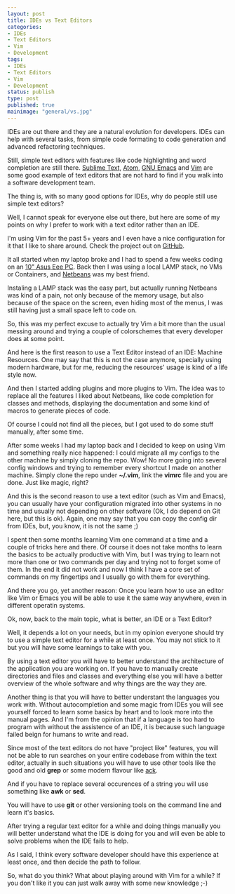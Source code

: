 ```yaml
---
layout: post
title: IDEs vs Text Editors
categories:
- IDEs
- Text Editors
- Vim
- Development
tags:
- IDEs
- Text Editors
- Vim
- Development
status: publish
type: post
published: true
mainimage: "general/vs.jpg"
---
```


IDEs are out there and they are a natural evolution for developers. IDEs can
help with several tasks, from simple code formating to code generation and
advanced refactoring techniques.

Still, simple text editors with features like code highlighting and word
completion are still there. [Sublime Text](http://www.sublimetext.com/),
[Atom](https://atom.io/), [GNU Emacs](https://www.gnu.org/software/emacs/) and
[Vim](http://www.vim.org/) are some good example of text editors that are not
hard to find if you walk into a software development team.

The thing is, with so many good options for IDEs, why do people still use simple
text editors?

Well, I cannot speak for everyone else out there, but here are some of my points
on why I prefer to work with a text editor rather than an IDE.

I'm using Vim for the past 5+ years and I even have a nice configuration for it
that I like to share around. Check the project out on
[GitHub](https://github.com/infog/meuvim).

It all started when my laptop broke and I had to spend a few weeks coding on an
[10" Asus Eee PC](https://en.wikipedia.org/wiki/Asus_Eee_PC). Back then I was
using a local LAMP stack, no VMs or Containers, and
[Netbeans](https://netbeans.org/) was my best friend.

Instaling a LAMP stack was the easy part, but actually running Netbeans was kind
of a pain, not only because of the memory usage, but also because of the space
on the screen, even hiding most of the menus, I was still having just a small
space left to code on.

So, this was my perfect excuse to actually try Vim a bit more than the usual
messing around and trying a couple of colorschemes that every developer does at
some point.

And here is the first reason to use a Text Editor instead of an IDE: Machine
Resources. One may say that this is not the case anymore, specially using modern
hardware, but for me, reducing the resources' usage is kind of a life style now.

And then I started adding plugins and more plugins to Vim. The idea was to
replace all the features I liked about Netbeans, like code completion for
classes and methods, displaying the documentation and some kind of macros
to generate pieces of code.

Of course I could not find all the pieces, but I got used to do some stuff
manually, after some time.

After some weeks I had my laptop back and I decided to keep on using Vim and
something really nice happened: I could migrate all my configs to the other
machine by simply cloning the repo. Wow! No more going into several config
windows and trying to remember every shortcut I made on another machine. Simply
clone the repo under **~/.vim**, link the **vimrc** file and you are done.
Just like magic, right?

And this is the second reason to use a text editor (such as Vim and Emacs), you
can usually have your configuration migrated into other systems in no time and
usually not depending on other software (Ok, I do depend on Git here, but this
is ok). Again, one may say that you can copy the config dir from IDEs, but, you
know, it is not the same ;)

I spent then some months learning Vim one command at a time and a couple of
tricks here and there. Of course it does not take months to learn the basics to
be actually productive with Vim, but I was trying to learn not more than one or
two commands per day and trying not to forget some of them. In the end it did
not work and now I think I have a core set of commands on my fingertips and I
usually go with them for everything.

And there you go, yet another reason: Once you learn how to use an editor like
Vim or Emacs you will be able to use it the same way anywhere, even in different
operatin systems.

Ok, now, back to the main topic, what is better, an IDE or a Text Editor?

Well, it depends a lot on your needs, but in my opinion everyone should try to
use a simple text editor for a while at least once. You may not stick to it but
you will have some learnings to take with you.

By using a text editor you will have to better understand the architecture of
the application you are working on. If you have to manually create directories
and files and classes and everything else you will have a better overview of
the whole software and why things are the way they are.

Another thing is that you will have to better understant the languages you work
with. Without autocompletion and some magic from IDEs you will see yourself
forced to learn some basics by heart and to look more into the manual pages.
And I'm from the opinion that if a language is too hard to program with without
the assistence of an IDE, it is because such language failed beign for humans
to write and read.

Since most of the text editors do not have "project like" features, you will
not be able to run searches on your entire codebase from within the text editor,
actually in such situations you will have to use other tools like the good and
old **grep** or some modern flavour like [ack](http://beyondgrep.com/).

And if you have to replace several occurences of a string you will use something
like **awk** or **sed**.

You will have to use **git** or other versioning tools on the command line and
learn it's basics.

After trying a regular text editor for a while and doing things manually you will
better understand what the IDE is doing for you and will even be able to solve
problems when the IDE fails to help.

As I said, I think every software developer should have this experience at least
once, and then decide the path to follow.

So, what do you think? What about playing around with Vim for a while? If you
don't like it you can just walk away with some new knowledge ;-)
